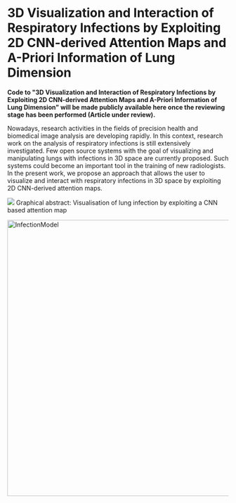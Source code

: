 # 3D Visualization and Interaction of Respiratory Infections by Exploiting 2D CNN-derived Attention Maps and A-Priori Information of Lung Dimension

**Code to "3D Visualization and Interaction of Respiratory Infections by Exploiting 2D CNN-derived Attention Maps and A-Priori Information of Lung Dimension" will be made publicly available here once the reviewing stage has been performed (Article under review).**

Nowadays, research activities in the fields of precision health and biomedical image analysis are developing rapidly. In this context, research work on the analysis of respiratory infections is still extensively investigated. 
Few open source systems with the goal of visualizing and manipulating lungs with infections in 3D space are currently proposed. 
Such systems could become an important tool in the training of new radiologists.
In the present work, we propose an approach that allows the user to visualize and interact with respiratory infections in 3D space by exploiting 2D CNN-derived attention maps. 

![](https://github.com/user-attachments/assets/a94d5676-173b-4804-bbd0-b0820e85da0c)
Graphical abstract: Visualisation of lung infection by exploiting a CNN based attention map

<img width="628" alt="InfectionModel" src="https://github.com/user-attachments/assets/a94d5676-173b-4804-bbd0-b0820e85da0c" />

